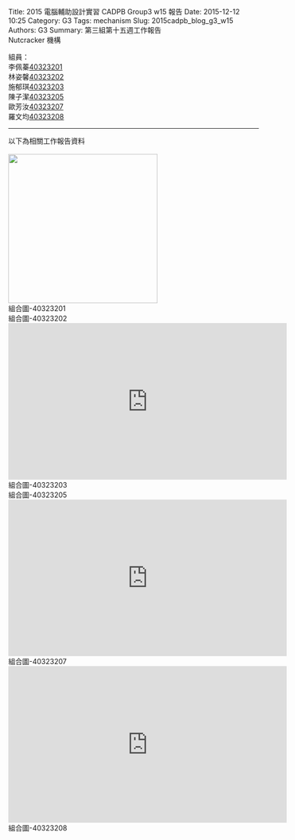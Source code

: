 Title: 2015 電腦輔助設計實習 CADPB Group3 w15 報告
Date: 2015-12-12 10:25
Category: G3
Tags: mechanism
Slug: 2015cadpb_blog_g3_w15
Authors: G3
Summary: 第三組第十五週工作報告<br />Nutcracker 機構

<div class="entry-content"><p>組員：<br />
李佩蓁<a href='user/40323201/'>40323201</a><br />林姿馨<a href='user/40323202/'>40323202</a><br />施郁琪<a href='user/40323203/'>40323203</a><br />陳子潔<a href='user/40323205/'>40323205</a><br />歐芳汝<a href='user/40323207/'>40323207</a><br />羅文均<a href='user/40323208/'>40323208</a></p>
<p><hr/>
以下為相關工作報告資料
<br>
<br>
<img
src=""width="300"height="300">
<br>
組合圖-40323201

<br>
組合圖-40323202
<iframe width="560" height="315" src="https://www.youtube.com/embed/B-uGmMjzuDE" frameborder="0" allowfullscreen></iframe>
<br>
組合圖-40323203

<br>
組合圖-40323205
<iframe width="560" height="315" src="https://www.youtube.com/embed/kYZTrEgOQRI" frameborder="0" allowfullscreen></iframe>
<br>
組合圖-40323207
<iframe width="560" height="315" src="https://www.youtube.com/embed/a3J0WR0rsoU" frameborder="0" allowfullscreen></iframe>
<br>
組合圖-40323208
